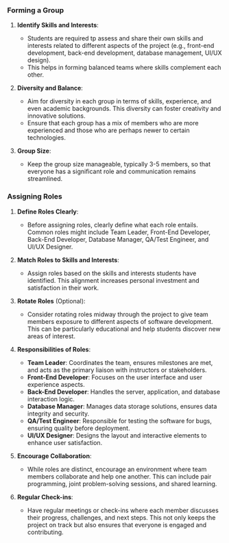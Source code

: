 ### Forming a Group

1. **Identify Skills and Interests**:
   - Students are required tp assess and share their own skills and interests related to different aspects of the project (e.g., front-end development, back-end development, database management, UI/UX design).
   - This helps in forming balanced teams where skills complement each other.

2. **Diversity and Balance**:
   - Aim for diversity in each group in terms of skills, experience, and even academic backgrounds. This diversity can foster creativity and innovative solutions.
   - Ensure that each group has a mix of members who are more experienced and those who are perhaps newer to certain technologies.

3. **Group Size**:
   - Keep the group size manageable, typically 3-5 members, so that everyone has a significant role and communication remains streamlined.

### Assigning Roles

1. **Define Roles Clearly**:
   - Before assigning roles, clearly define what each role entails. Common roles might include Team Leader, Front-End Developer, Back-End Developer, Database Manager, QA/Test Engineer, and UI/UX Designer.

2. **Match Roles to Skills and Interests**:
   - Assign roles based on the skills and interests students have identified. This alignment increases personal investment and satisfaction in their work.

3. **Rotate Roles** (Optional):
   - Consider rotating roles midway through the project to give team members exposure to different aspects of software development. This can be particularly educational and help students discover new areas of interest.

4. **Responsibilities of Roles**:
   - **Team Leader**: Coordinates the team, ensures milestones are met, and acts as the primary liaison with instructors or stakeholders.
   - **Front-End Developer**: Focuses on the user interface and user experience aspects.
   - **Back-End Developer**: Handles the server, application, and database interaction logic.
   - **Database Manager**: Manages data storage solutions, ensures data integrity and security.
   - **QA/Test Engineer**: Responsible for testing the software for bugs, ensuring quality before deployment.
   - **UI/UX Designer**: Designs the layout and interactive elements to enhance user satisfaction.

5. **Encourage Collaboration**:
   - While roles are distinct, encourage an environment where team members collaborate and help one another. This can include pair programming, joint problem-solving sessions, and shared learning.

6. **Regular Check-ins**:
   - Have regular meetings or check-ins where each member discusses their progress, challenges, and next steps. This not only keeps the project on track but also ensures that everyone is engaged and contributing.
